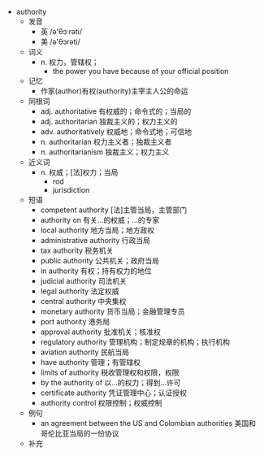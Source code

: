 - authority
  - 发音
    - 英 /ə'θɔːrəti/
    - 美 /ə'θɔrəti/
  - 词义
    - n. 权力，管辖权；
      - the power you have because of your official position
  - 记忆
    - 作家(author)有权(authority)主宰主人公的命运
  - 同根词
    - adj. authoritative 有权威的；命令式的；当局的
    - adj. authoritarian 独裁主义的；权力主义的
    - adv. authoritatively 权威地；命令式地；可信地
    - n. authoritarian 权力主义者；独裁主义者
    - n. authoritarianism 独裁主义；权力主义
  - 近义词
    - n. 权威；[法]权力；当局
      - rod
      - jurisdiction
  - 短语
    - competent authority [法]主管当局，主管部门
    - authority on 有关…的权威；…的专家
    - local authority 地方当局；地方政权
    - administrative authority 行政当局
    - tax authority 税务机关
    - public authority 公共机关；政府当局
    - in authority 有权；持有权力的地位
    - judicial authority 司法机关
    - legal authority 法定权威
    - central authority 中央集权
    - monetary authority 货币当局；金融管理专员
    - port authority 港务局
    - approval authority 批准机关；核准权
    - regulatory authority 管理机构；制定规章的机构；执行机构
    - aviation authority 民航当局
    - have authority 管理；有管辖权
    - limits of authority 税收管理权和权限，权限
    - by the authority of 以…的权力；得到…许可
    - certificate authority 凭证管理中心；认证授权
    - authority control 权限控制；权威控制
  - 例句
    - an agreement between the US and Colombian authorities 美国和哥伦比亚当局的一份协议
  - 补充